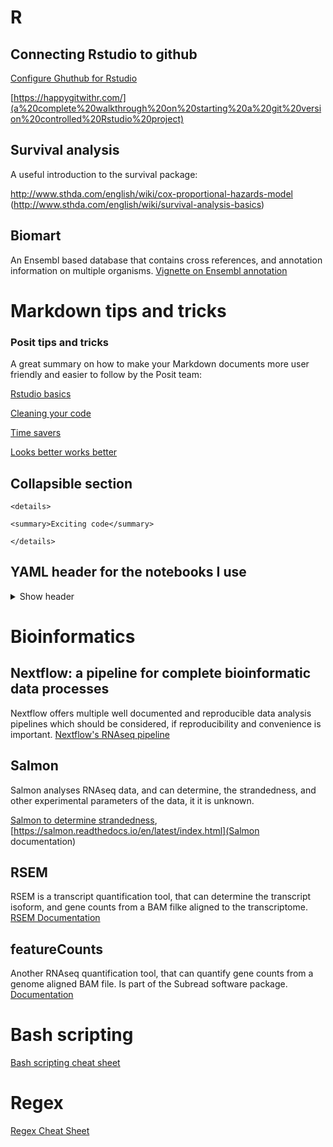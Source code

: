 # R

## Connecting Rstudio to github

[Configure Ghuthub for Rstudio](https://gist.github.com/Z3tt/3dab3535007acf108391649766409421)

[https://happygitwithr.com/](a%20complete%20walkthrough%20on%20starting%20a%20git%20version%20controlled%20Rstudio%20project)

## Survival analysis

A useful introduction to the survival package:

<http://www.sthda.com/english/wiki/cox-proportional-hazards-model> (<http://www.sthda.com/english/wiki/survival-analysis-basics>)

## Biomart

An Ensembl based database that contains cross references, and annotation information on multiple organisms. [Vignette on Ensembl annotation](https://bioconductor.org/packages/release/bioc/vignettes/biomaRt/inst/doc/accessing_ensembl.html)

# Markdown tips and tricks

### Posit tips and tricks

A great summary on how to make your Markdown documents more user friendly and easier to follow by the Posit team:

[Rstudio basics](https://posit.co/blog/r-markdown-tips-tricks-1-rstudio-ide/)

[Cleaning your code](https://posit.co/blog/r-markdown-tips-tricks-2-cleaning-up-your-code/)

[Time savers](https://posit.co/blog/r-markdown-tips-and-tricks-3-time-savers/)

[Looks better works better](https://posit.co/blog/r-markdown-tips-tricks-4-looks-better-works-better/)

## Collapsible section

```         
<details>

<summary>Exciting code</summary>

</details>
```

## YAML header for the notebooks I use

<details>

<summary>Show header</summary>

```         
title: "HLA II promiscuity"
author: "Gergely Koppány"
date: "`r Sys.Date()`"
output: 
  html_notebook: 
    code_folding: hide
    collapsed: yes
    fig_caption: yes
    fig_height: 4
    fig_width: 5
    smooth_scroll: yes
    theme: sandstone
    toc: yes
    toc_depth: 5
    toc_float: yes
    number_sections: true
```

</details>

# Bioinformatics

## Nextflow: a pipeline for complete bioinformatic data processes

Nextflow offers multiple well documented and reproducible data analysis pipelines which should be considered, if reproducibility and convenience is important. [Nextflow's RNAseq pipeline](https://nf-co.re/rnaseq/3.16.0/)

## Salmon

Salmon analyses RNAseq data, and can determine, the strandedness, and other experimental parameters of the data, it it is unknown.

[Salmon to determine strandedness](https://salmon.readthedocs.io/en/latest/salmon.html#what-s-this-libtype), [https://salmon.readthedocs.io/en/latest/index.html](Salmon documentation)

## RSEM

RSEM is a transcript quantification tool, that can determine the transcript isoform, and gene counts from a BAM filke aligned to the transcriptome. [RSEM Documentation](https://www.encodeproject.org/documents/0c78ea4b-9392-421b-a6f3-6c858b6002aa/@@download/attachment/RSEM_Documentation.pdf)

## featureCounts

Another RNAseq quantification tool, that can quantify gene counts from a genome aligned BAM file. Is part of the Subread software package. [Documentation](https://subread.sourceforge.net/SubreadUsersGuide.pdf)

# Bash scripting

[Bash scripting cheat sheet](https://devhints.io/bash)

# Regex

[Regex Cheat Sheet](https://images.datacamp.com/image/upload/v1665049611/Marketing/Blog/Regular_Expressions_Cheat_Sheet.pdf)
